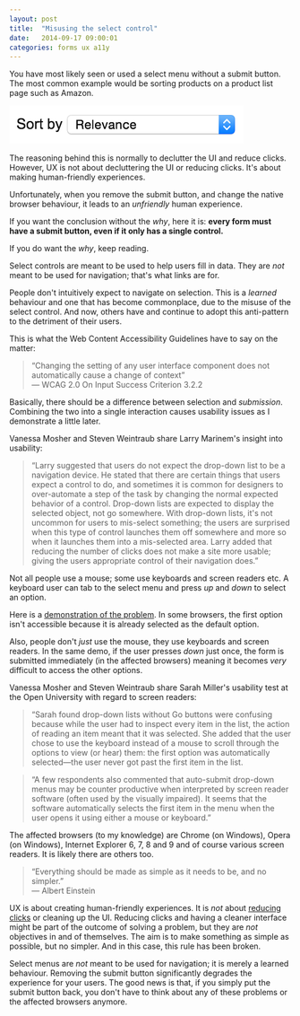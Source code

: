 ```yaml
---
layout: post
title:  "Misusing the select control"
date:   2014-09-17 09:00:01
categories: forms ux a11y
---
```


You have most likely seen or used a select menu without a submit button. The most common example would be sorting products on a product list page such as Amazon.

<div class="image">
	<img src="/assets/img/sortby.png" alt="Sort by select">
</div>

The reasoning behind this is normally to declutter the UI and reduce clicks. However, UX is not about decluttering the UI or reducing clicks. It's about making human-friendly experiences.

Unfortunately, when you remove the submit button, and change the native browser behaviour, it leads to an *unfriendly* human experience.

If you want the conclusion without the *why*, here it is: **every form must have a submit button, even if it only has a single control.**

If you do want the *why*, keep reading.

Select controls are meant to be used to help users fill in data. They are *not* meant to be used for navigation; that's what links are for.

People don't intuitively expect to navigate on selection. This is a *learned* behaviour and one that has become commonplace, due to the misuse of the select control. And now, others have and continue to adopt this anti-pattern to the detriment of their users.

This is what the Web Content Accessibility Guidelines have to say on the matter:

> &ldquo;Changing the setting of any user interface component does not automatically cause a change of context&rdquo;
> <br>&mdash; WCAG 2.0 On Input Success Criterion 3.2.2

Basically, there should be a difference between selection and *submission*. Combining the two into a single interaction causes usability issues as I demonstrate a little later.

Vanessa Mosher and Steven Weintraub share Larry Marinem's insight into usability:

> &ldquo;Larry suggested that users do not expect the drop-down list to be a navigation device. He stated that there are certain things that users expect a control to do, and sometimes it is common for designers to over-automate a step of the task by changing the normal expected behavior of a control. Drop-down lists are expected to display the selected object, not go somewhere. With drop-down lists, it's not uncommon for users to mis-select something; the users are surprised when this type of control launches them off somewhere and more so when it launches them into a mis-selected area. Larry added that reducing the number of clicks does not make a site more usable; giving the users appropriate control of their navigation does.&rdquo;

Not all people use a mouse; some use keyboards and screen readers etc. A keyboard user can tab to the select menu and press *up* and *down* to select an option.

Here is a [demonstration of the problem](http://html.cita.illinois.edu/script/onchange/onchange-example.php). In some browsers, the first option isn't accessible because it is already selected as the default option.

Also, people don't *just* use the mouse, they use keyboards and screen readers. In the same demo, if the user presses *down* just once, the form is submitted immediately (in the affected browsers) meaning it becomes *very* difficult to access the other options.

Vanessa Mosher and Steven Weintraub share Sarah Miller's usability test at the Open University with regard to screen readers:

> &ldquo;Sarah found drop-down lists without Go buttons were confusing because while the user had to inspect every item in the list, the action of reading an item meant that it was selected. She added that the user chose to use the keyboard instead of a mouse to scroll through the options to view (or hear) them: the first option was automatically selected—the user never got past the first item in the list.

> &ldquo;A few respondents also commented that auto-submit drop-down menus may be counter productive when interpreted by screen reader software (often used by the visually impaired). It seems that the software automatically selects the first item in the menu when the user opens it using either a mouse or keyboard.&rdquo;

The affected browsers (to my knowledge) are Chrome (on Windows), Opera (on Windows), Internet Explorer 6, 7, 8 and 9 and of course various screen readers. It is likely there are others too.

> &ldquo;Everything should be made as simple as it needs to be, and no simpler.&rdquo;
> <br>&mdash; Albert Einstein

UX is about creating human-friendly experiences. It is *not* about [reducing clicks](http://idyeah.com/blog/2012/06/stop-counting-clicks/) or cleaning up the UI. Reducing clicks and having a cleaner interface might be part of the outcome of solving a problem, but they are *not* objectives in and of themselves. The aim is to make something as simple as possible, but no simpler. And in this case, this rule has been broken.

Select menus are *not* meant to be used for navigation; it is merely a learned behaviour. Removing the submit button significantly degrades the experience for your users. The good news is that, if you simply put the submit button back, you don't have to think about any of these problems or the affected browsers anymore.